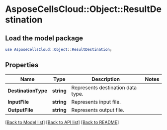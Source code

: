 # AsposeCellsCloud::Object::ResultDestination 

## Load the model package
```perl
use AsposeCellsCloud::Object::ResultDestination;
```

## Properties
Name | Type | Description | Notes
------------ | ------------- | ------------- | -------------
**DestinationType** | **string** | Represents destination data type. |
**InputFile** | **string** | Represents input file. |
**OutputFile** | **string** | Represents output file. |  

[[Back to Model list]](../README.md#documentation-for-models) [[Back to API list]](../README.md#documentation-for-api-endpoints) [[Back to README]](../README.md)

